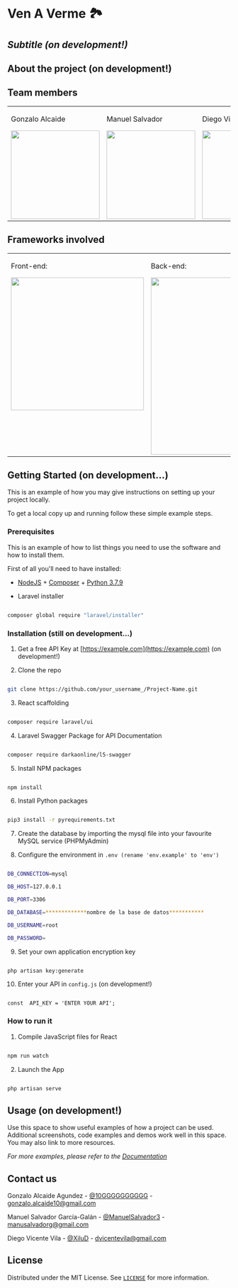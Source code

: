 
<h1  class="code-line"  data-line-start=0  data-line-end=1  ><a  id="Dillinger_0"></a>Ven A Verme <g-emoji  class="g-emoji"  alias="airplane"  fallback-src="https://github.githubassets.com/images/icons/emoji/unicode/2708.png">🏞️</h1>

<h2  class="code-line"  data-line-start=1  data-line-end=2  ><a  id="_The_Last_Markdown_Editor_Ever__1"></a><em>Subtitle (on development!)</em></h2>

## About the project (on development!)

## Team members

<table width="1000">
  <tr>
      <td valign="center">
	    <p>Gonzalo Alcaide</p>
	    <a href="https://github.com/10GGGGGGGGGG"  target="_blank">
		    <img src="https://avatars.githubusercontent.com/u/47125167?v=4"  width="200"/>
	    </a>
    </td>
        <td valign="center">
	    <p>Manuel Salvador</p>
	    <a href="https://github.com/ManuelSalvador3"  target="_blank">
		    <img src="https://avatars.githubusercontent.com/u/27558633?v=4"  width="200"/>
	    </a>
    </td>
    <td valign="center">
	    <p>Diego ViVi</p>
	    <a  href="https://github.com/XiluD"  target="_blank">
		    <img src="https://avatars.githubusercontent.com/u/47109009?v=4"  width="200"/>
	    </a>
    </td>
  </tr>
</table>

## Frameworks involved

 <table width="1000">
  <tr>
    <td valign="top">
	    <p>Front-end:</p>
	    <a  href="https://es.reactjs.org/"  target="_blank">
	    <img src="https://www.vectorlogo.zone/logos/reactjs/reactjs-ar21.svg" width="300"></a>
    </td>
    <td valign="top">
	    <p>Back-end:</p>
		<a  href="https://laravel.com"  target="_blank">
		<img src="https://raw.githubusercontent.com/laravel/art/master/logo-lockup/5%20SVG/2%20CMYK/1%20Full%20Color/laravel-logolockup-cmyk-red.svg"  width="400">
		</a>
    </td>
</tr>
</table>
  

## Getting Started (on development...)

  

This is an example of how you may give instructions on setting up your project locally.

To get a local copy up and running follow these simple example steps.

  

### Prerequisites

  

This is an example of how to list things you need to use the software and how to install them.

  

First of all you'll need to have installed:

  

*  [NodeJS](https://nodejs.org/en/) + [Composer](https://getcomposer.org/) + [Python 3.7.9](https://www.python.org/downloads/release/python-379/)

  

* Laravel installer

```sh

composer global require "laravel/installer"

```

  

### Installation (still on development...)

  

1. Get a free API Key at [https://example.com](https://example.com) (on development!)

2. Clone the repo

```sh

git clone https://github.com/your_username_/Project-Name.git

```

3. React scaffolding

```sh

composer require laravel/ui

```

4. Laravel Swagger Package for API Documentation
```sh

composer require darkaonline/l5-swagger

```

5. Install NPM packages

```sh

npm install

```

6. Install Python packages

```sh

pip3 install -r pyrequirements.txt

```

7. Create the database by importing the mysql file into your favourite MySQL service (PHPMyAdmin)

  
8. Configure the environment in `.env (rename 'env.example' to 'env')`

```sh

DB_CONNECTION=mysql

DB_HOST=127.0.0.1

DB_PORT=3306

DB_DATABASE=*************nombre de la base de datos***********

DB_USERNAME=root

DB_PASSWORD=

```

9. Set your own application encryption key

```sh

php artisan key:generate

```

10. Enter your API in `config.js` (on development!)

```JS

const  API_KEY = 'ENTER YOUR API';

```

  

### How to run it

  

1. Compile JavaScript files for React

```sh

npm run watch

```

2. Launch the App

```sh

php artisan serve

```

## Usage (on development!)

  

Use this space to show useful examples of how a project can be used. Additional screenshots, code examples and demos work well in this space. You may also link to more resources.

  

_For more examples, please refer to the [Documentation](https://example.com)_

  

## Contact us

  

Gonzalo Alcaide Agundez - [@10GGGGGGGGGG](https://github.com/10GGGGGGGGGG) - gonzalo.alcaide10@gmail.com

  

Manuel Salvador García-Galán - [@ManuelSalvador3](https://github.com/ManuelSalvador3) - manusalvadorg@gmail.com

  

Diego Vicente Vila - [@XiluD](https://github.com/XiluD) - dvicentevila@gmail.com
  

## License

Distributed under the MIT License. See <a  href="https://opensource.org/licenses/MIT"  target="_blank">`LICENSE`</a> for more information.
